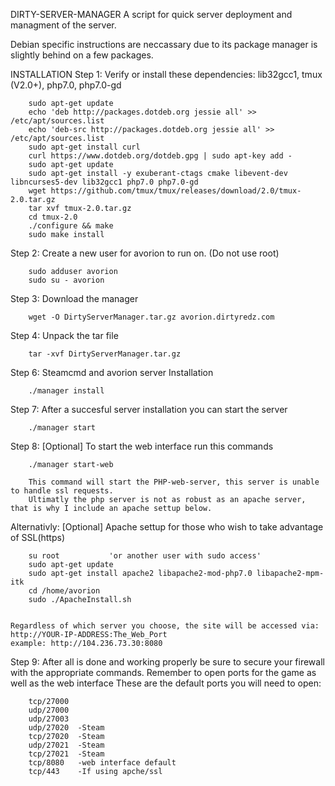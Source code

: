 DIRTY-SERVER-MANAGER
A script for quick server deployment and managment of the server.

Debian specific instructions are neccassary due to its package manager is slightly behind on a few packages.

INSTALLATION
Step 1: Verify or install these dependencies:
         lib32gcc1, tmux (V2.0+), php7.0, php7.0-gd

        sudo apt-get update
        echo 'deb http://packages.dotdeb.org jessie all' >> /etc/apt/sources.list
        echo 'deb-src http://packages.dotdeb.org jessie all' >> /etc/apt/sources.list
        sudo apt-get install curl
        curl https://www.dotdeb.org/dotdeb.gpg | sudo apt-key add -
        sudo apt-get update
        sudo apt-get install -y exuberant-ctags cmake libevent-dev libncurses5-dev lib32gcc1 php7.0 php7.0-gd
        wget https://github.com/tmux/tmux/releases/download/2.0/tmux-2.0.tar.gz
        tar xvf tmux-2.0.tar.gz
        cd tmux-2.0
        ./configure && make
        sudo make install

Step 2: Create a new user for avorion to run on. (Do not use root)

        sudo adduser avorion
        sudo su - avorion

Step 3: Download the manager

        wget -O DirtyServerManager.tar.gz avorion.dirtyredz.com

Step 4: Unpack the tar file

        tar -xvf DirtyServerManager.tar.gz

Step 6: Steamcmd and avorion server Installation

        ./manager install

Step 7: After a succesful server installation you can start the server

        ./manager start

Step 8: [Optional] To start the web interface run this commands

        ./manager start-web

        This command will start the PHP-web-server, this server is unable to handle ssl requests.
        Ultimatly the php server is not as robust as an apache server, that is why I include an apache settup below.

Alternativly: [Optional] Apache settup for those who wish to take advantage of SSL(https)

        su root           'or another user with sudo access'
        sudo apt-get update
        sudo apt-get install apache2 libapache2-mod-php7.0 libapache2-mpm-itk
        cd /home/avorion
        sudo ./ApacheInstall.sh


    Regardless of which server you choose, the site will be accessed via:
    http://YOUR-IP-ADDRESS:The_Web_Port
    example: http://104.236.73.30:8080


Step 9: After all is done and working properly be sure to secure your firewall with the appropriate commands. Remember to open ports for the game as well as the web interface
        These are the default ports you will need to open:

        tcp/27000
        udp/27000
        udp/27003
        udp/27020  -Steam
        tcp/27020  -Steam
        udp/27021  -Steam
        tcp/27021  -Steam
        tcp/8080   -web interface default
        tcp/443    -If using apche/ssl
